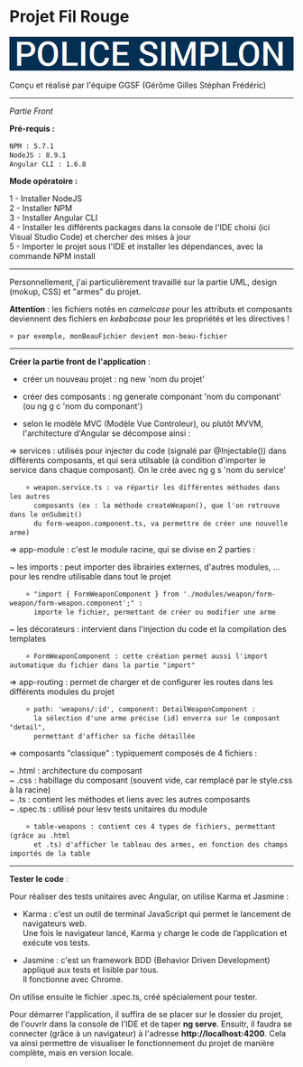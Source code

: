 # **Projet Fil Rouge** #


<p>
  <img src=".\src\assets\images\titre-fil-rouge.png"/>
</p>
Conçu et réalisé par l'équipe GGSF (Gérôme Gilles Stéphan Frédéric)

----------

*Partie Front*

**Pré-requis :**

    NPM : 5.7.1
    NodeJS : 8.9.1
    Angular CLI : 1.6.8

**Mode opératoire :**

1 - Installer NodeJS  
2 - Installer NPM  
3 - Installer Angular CLI  
4 - Installer les différents packages dans la console de l'IDE choisi (ici Visual Studio Code) et chercher des mises à jour  
5 - Importer le projet sous l'IDE et installer les dépendances, avec la commande NPM install

----------

Personnellement, j'ai particulièrement travaillé sur la partie UML, design (mokup, CSS) et "armes" du projet.


**Attention** : les fichiers notés en *camelcase* pour les attributs et composants deviennent des fichiers en *kebabcase* pour les propriétés et les directives !  

	¤ par exemple, monBeauFichier devient mon-beau-fichier

----------

**Créer la partie front de l'application** :

   - créer un nouveau projet : ng new 'nom du projet'
    
   - créer des composants : ng generate componant 'nom du componant'
     (ou ng g c 'nom du componant')
    
   - selon le modèle MVC (Modèle Vue Controleur), ou plutôt MVVM, l'architecture 
      d'Angular se décompose ainsi :
    
   => services : utilisés pour injecter du code (signalé par @Injectable()) 
       dans différents composants, et qui sera utilsable (à condition d'importer
       le service dans chaque composant). On le crée avec ng g s 'nom du service'

		¤ weapon.service.ts : va répartir les différentes méthodes dans les autres
          composants (ex : la méthode createWeapon(), que l'on retrouve dans le onSubmit()
          du form-weapon.component.ts, va permettre de créer une nouvelle arme)
    
   => app-module : c'est le module racine, qui se divise en 2 parties :
    
   ~ les imports : peut importer des librairies externes, d'autres modules, ...
     	  pour les rendre utilisable dans tout le projet
    
		¤ "import { FormWeaponComponent } from './modules/weapon/form-weapon/form-weapon.component';" :
	      importe le fichier, permettant de créer ou modifier une arme

   ~ les décorateurs : intervient dans l'injection du code et la compilation
		  des templates

		¤ FormWeaponComponent : cette création permet aussi l'import automatique du fichier dans la partie "import"
    
   => app-routing : permet de charger et de configurer les routes dans les différents
       modules du projet
    
		¤ path: 'weapons/:id', component: DetailWeaponComponent :
		  la sélection d'une arme précise (id) enverra sur le composant "detail", 
		  permettant d'afficher sa fiche détaillée

   => composants "classique" : typiquement composés de 4 fichiers :  
    
   ~ .html : architecture du composant  
   ~ .css : habillage du composant (souvent vide, car remplacé par le style.css à la racine)  
   ~ .ts : contient les méthodes et liens avec les autres composants  
   ~ .spec.ts : utilisé pour lesv tests unitaires du module

		¤ table-weapons : contient ces 4 types de fichiers, permettant (grâce au .html
		  et .ts) d'afficher le tableau des armes, en fonction des champs importés de la table

----------
**Tester le code** :  

Pour réaliser des tests unitaires avec Angular, on utilise Karma et Jasmine :  

  - Karma : c'est un outil de terminal JavaScript qui permet le lancement de navigateurs web.  
    Une fois le navigateur lancé, Karma y charge le code de l’application et exécute vos tests.

  - Jasmine : c'est un framework BDD (Behavior Driven Development) appliqué aux tests et lisible par tous.  
    Il fonctionne avec Chrome.  
    
On utilise ensuite le fichier .spec.ts, créé spécialement pour tester.
    
Pour démarrer l'application, il suffira de se placer sur le dossier du projet, de l'ouvrir  dans la console de l'IDE et de taper **ng serve**. Ensuitr, il faudra se connecter (grâce à un navigateur) à l'adresse **http://localhost:4200**. Cela va ainsi permettre de visualiser le fonctionnement du projet de manière complète, mais en version locale.
